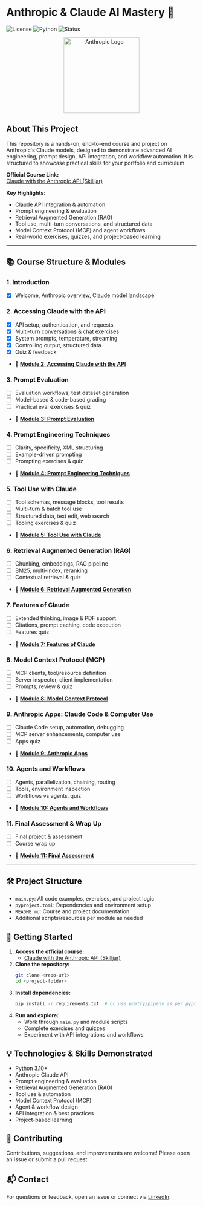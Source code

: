 
# Anthropic & Claude AI Mastery 🚀

![License](https://img.shields.io/badge/license-MIT-blue.svg)
![Python](https://img.shields.io/badge/python-3.10%2B-blue)
![Status](https://img.shields.io/badge/status-Active-brightgreen)

<p align="center">
  <img src="https://upload.wikimedia.org/wikipedia/commons/4/4f/Anthropic_logo.svg" alt="Anthropic Logo" width="200"/>
</p>

## About This Project


This repository is a hands-on, end-to-end course and project on Anthropic's Claude models, designed to demonstrate advanced AI engineering, prompt design, API integration, and workflow automation. It is structured to showcase practical skills for your portfolio and curriculum.

**Official Course Link:**  
[Claude with the Anthropic API (Skilljar)](https://anthropic.skilljar.com/claude-with-the-anthropic-api)

**Key Highlights:**
- Claude API integration & automation
- Prompt engineering & evaluation
- Retrieval Augmented Generation (RAG)
- Tool use, multi-turn conversations, and structured data
- Model Context Protocol (MCP) and agent workflows
- Real-world exercises, quizzes, and project-based learning

---


## 📚 Course Structure & Modules


### 1. Introduction
- [x] Welcome, Anthropic overview, Claude model landscape


### 2. Accessing Claude with the API
- [x] API setup, authentication, and requests
- [x] Multi-turn conversations & chat exercises
- [x] System prompts, temperature, streaming
- [x] Controlling output, structured data
- [x] Quiz & feedback
- **📁 [Module 2: Accessing Claude with the API](./module_2/)**


### 3. Prompt Evaluation
- [ ] Evaluation workflows, test dataset generation
- [ ] Model-based & code-based grading
- [ ] Practical eval exercises & quiz
- **📁 [Module 3: Prompt Evaluation](./module_3/)**


### 4. Prompt Engineering Techniques
- [ ] Clarity, specificity, XML structuring
- [ ] Example-driven prompting
- [ ] Prompting exercises & quiz
- **📁 [Module 4: Prompt Engineering Techniques](./module_4/)**


### 5. Tool Use with Claude
- [ ] Tool schemas, message blocks, tool results
- [ ] Multi-turn & batch tool use
- [ ] Structured data, text edit, web search
- [ ] Tooling exercises & quiz
- **📁 [Module 5: Tool Use with Claude](./module_5/)**


### 6. Retrieval Augmented Generation (RAG)
- [ ] Chunking, embeddings, RAG pipeline
- [ ] BM25, multi-index, reranking
- [ ] Contextual retrieval & quiz
- **📁 [Module 6: Retrieval Augmented Generation](./module_6/)**


### 7. Features of Claude
- [ ] Extended thinking, image & PDF support
- [ ] Citations, prompt caching, code execution
- [ ] Features quiz
- **📁 [Module 7: Features of Claude](./module_7/)**


### 8. Model Context Protocol (MCP)
- [ ] MCP clients, tool/resource definition
- [ ] Server inspector, client implementation
- [ ] Prompts, review & quiz
- **📁 [Module 8: Model Context Protocol](./module_8/)**


### 9. Anthropic Apps: Claude Code & Computer Use
- [ ] Claude Code setup, automation, debugging
- [ ] MCP server enhancements, computer use
- [ ] Apps quiz
- **📁 [Module 9: Anthropic Apps](./module_9/)**


### 10. Agents and Workflows
- [ ] Agents, parallelization, chaining, routing
- [ ] Tools, environment inspection
- [ ] Workflows vs agents, quiz
- **📁 [Module 10: Agents and Workflows](./module_10/)**


### 11. Final Assessment & Wrap Up
- [ ] Final project & assessment
- [ ] Course wrap up
- **📁 [Module 11: Final Assessment](./module_11/)**


---


## 🛠️ Project Structure
- `main.py`: All code examples, exercises, and project logic
- `pyproject.toml`: Dependencies and environment setup
- `README.md`: Course and project documentation
- Additional scripts/resources per module as needed


## 📖 Getting Started
1. **Access the official course:**
   - [Claude with the Anthropic API (Skilljar)](https://anthropic.skilljar.com/claude-with-the-anthropic-api)
2. **Clone the repository:**
   ```bash
   git clone <repo-url>
   cd <project-folder>
   ```
3. **Install dependencies:**
   ```bash
   pip install -r requirements.txt  # or use poetry/pipenv as per pyproject.toml
   ```
4. **Run and explore:**
   - Work through `main.py` and module scripts
   - Complete exercises and quizzes
   - Experiment with API integrations and workflows


## 💡 Technologies & Skills Demonstrated
- Python 3.10+
- Anthropic Claude API
- Prompt engineering & evaluation
- Retrieval Augmented Generation (RAG)
- Tool use & automation
- Model Context Protocol (MCP)
- Agent & workflow design
- API integration & best practices
- Project-based learning


## 🤝 Contributing
Contributions, suggestions, and improvements are welcome! Please open an issue or submit a pull request.

## 📬 Contact
For questions or feedback, open an issue or connect via [LinkedIn](http://linkedin.com/in/pedro-henrique-bruning).

